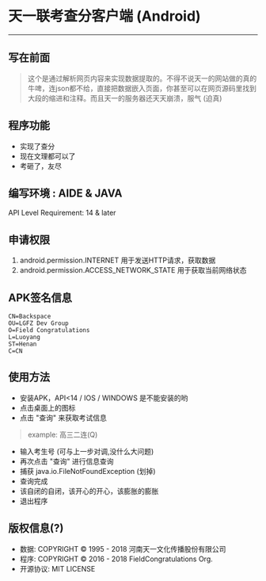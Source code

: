 # 天一联考查分客户端 (Android)
---
## 写在前面
> 这个是通过解析网页内容来实现数据提取的。不得不说天一的网站做的真的牛啤，连json都不给，直接把数据嵌入页面，你甚至可以在网页源码里找到大段的缩进和注释。而且天一的服务器还天天崩溃，服气 (迫真)

## 程序功能
- 实现了查分
- 现在文理都可以了
- 考砸了，友尽

## 编写环境 : AIDE & JAVA
API Level Requirement: 14 & later

## 申请权限
1. android.permission.INTERNET    用于发送HTTP请求，获取数据
2. android.permission.ACCESS_NETWORK_STATE    用于获取当前网络状态

## APK签名信息
```
CN=Backspace
OU=LGFZ Dev Group
O=Field Congratulations
L=Luoyang
ST=Henan
C=CN
```

## 使用方法
- 安装APK，API<14 / IOS / WINDOWS 是不能安装的哟
- 点击桌面上的图标
- 点击 "查询" 来获取考试信息
> example: 高三二连(Q)
- 输入考生号 (可与上一步对调,没什么大问题)
- 再次点击 "查询" 进行信息查询
- 捕获 java.io.FileNotFoundException (划掉)
- 查询完成
- 该自闭的自闭，该开心的开心，该膨胀的膨胀
- 退出程序


## 版权信息(?)
- 数据: COPYRIGHT © 1995 - 2018 河南天一文化传播股份有限公司
- 程序: COPYRIGHT © 2016 - 2018 FieldCongratulations Org.
- 开源协议: MIT LICENSE
